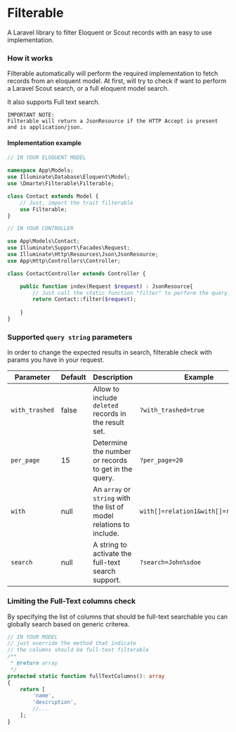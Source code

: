 # Filterable

A Laravel library to filter Eloquent or Scout records with an easy to use implementation.

### How it works

Filterable automatically will perform the required implementation to fetch records from an eloquent model. At first, will try to check if want to perform a
Laravel Scout search, or a full eloquent model search.

It also supports Full text search.

```
IMPORTANT NOTE:
Filterable will return a JsonResource if the HTTP Accept is present and is application/json.
```

#### Implementation example

```php
// IN YOUR ELOQUENT MODEL

namespace App\Models;
use Illuminate\Database\Eloquent\Model;
use \Dmarte\Filterable\Filterable;

class Contact extends Model {
    // Just, import the trait filterable
    use Filterable;
}
```

```php
// IN YOUR CONTROLLER

use App\Models\Contact;
use Illuminate\Support\Facades\Request;
use Illuminate\Http\Resources\Json\JsonResource;
use App\Http\Controllers\Controller;

class ContactController extends Controller {

    public function index(Request $request) : JsonResource{
        // Just call the static function "filter" to perform the query.
        return Contact::filter($request);
        
    }
}
```

### Supported `query string` parameters

In order to change the expected results in search, filterable check with params you have in your request.

|Parameter|Default|Description|Example|
|---|---|---|---|
|`with_trashed`|false|Allow to include `deleted` records in the result set.|`?with_trashed=true`
|`per_page`|15| Determine the number or records to get in the query.|`?per_page=20`
|`with`|null| An `array` or `string` with the list of model relations to include.|`with[]=relation1&with[]=relation2`
|`search`|null| A string to activate the full-text search support.|`?search=John%sdoe`
### Limiting the Full-Text columns check

By specifying the list of columns that should be full-text searchable you can globally search based on generic criterea.

```php
// IN YOUR MODEL 
// just override the method that indicate 
// the columns should be full-text filterable
/**
 * @return array
 */
protected static function fullTextColumns(): array
{
    return [
        'name',
        'description',
        //...
    ];
}
```
